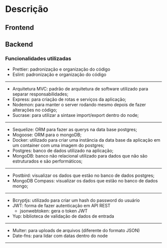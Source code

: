 # Descrição

## Frontend

## Backend

### Funcionalidades utilizadas

- Prettier: padronização e organização do código
- Eslint: padronização e organização do código

---

- Arquitetura MVC: padrão de arquitetura de software utilizado para separar responsabilidades;
- Express: para criação de rotas e serviços da aplicação;
- Nodemon: para manter o server rodando mesmo depois de fazer alterações no código;
- Sucrase: para utilizar a sintaxe import/export dentro do node;

---

- Sequelize: ORM para fazer as querys na data base postgres;
- Mogoose: ORM para o mongoDB;
- Docker: utilizado para criar uma instância da data base da aplicação em um container com uma imagem do postgres;
- Postgres: banco de dados utilizado na aplicação;
- MongoDB: banco não relacional utilizado para dados que não são estruturados e são performáticos;

---

- Postbird: visualizar os dados que estão no banco de dados postgres;
- MongoDB Compass: visualizar os dados que estão no banco de dados mongo;

---

- Bcryptjs: utilizado para criar um hash do password do usuário
- JWT: forma de fazer autenticação em API REST
	- jsonwebtoken: gera o token JWT
- Yup: biblioteca de validação de dados de entrada

---

- Multer: para uploads de arquivos (diferente do formato JSON)
- Date-fns: para lidar com datas dentro do node

---

